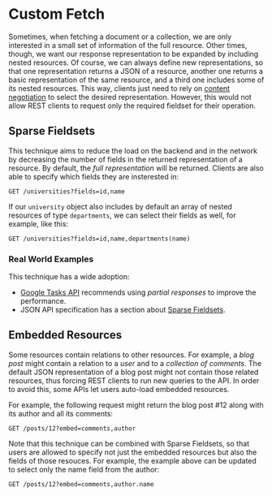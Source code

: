 # Custom Fetch
Sometimes, when fetching a document or a collection, we are only interested in a small set of information of the full resource. Other times, though, we want our response representation to be expanded by including nested resources. Of course, we can always define new representations, so that one representation returns a JSON of a resource, another one returns a basic representation of the same resource, and a third one includes some of its nested resources. This way, clients just need to rely on [content negotiation](../fetch_specific_format/README.md) to select the desired representation. However, this would not allow REST clients to request only the required fieldset for their operation.

## Sparse Fieldsets
This technique aims to reduce the load on the backend and in the network by decreasing the number of fields in the returned representation of a resource. By default, the _full representation_ will be returned. Clients are also able to specify which fields they are insterested in:

```
GET /universities?fields=id,name
```

If our `university` object also includes by default an array of nested resources of type `departments`, we can select their fields as well, for example, like this:

```
GET /universities?fields=id,name,departments(name)
```

### Real World Examples
This technique has a wide adoption:

* [Google Tasks API][Partial response in Google Tasks API] recommends using _partial responses_ to improve the performance.
* JSON API specification has a section about [Sparse Fieldsets][JSON API Sparse Fieldsets].

## Embedded Resources
Some resources contain relations to other resources. For example, a _blog post_ might contain a relation to a _user_ and to a _collection of comments_. The default JSON representation of a blog post might not contain those related resources, thus forcing REST clients to run new queries to the API. In order to avoid this, some APIs let users auto-load embedded resources.

For example, the following request might return the blog post #12 along with its author and all its comments:

```
GET /posts/12?embed=comments,author
```

Note that this technique can be combined with Sparse Fieldsets, so that users are allowed to specify not just the embedded resources but also the fields of those resouces. For example, the example above can be updated to select only the name field from the author:

```
GET /posts/12?embed=comments,author.name
```

[Partial response in Google Tasks API]: https://developers.google.com/tasks/performance#partial-response
[JSON API Sparse Fieldsets]: https://jsonapi.org/format/#fetching-sparse-fieldsets
